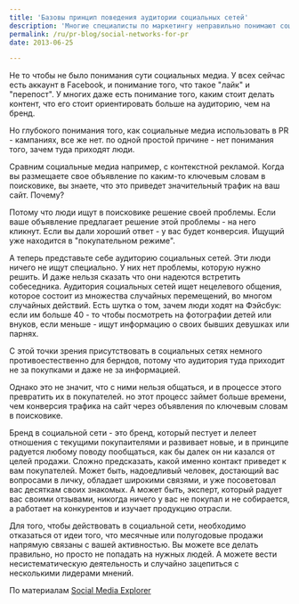 ```yaml
---
title: 'Базовы принцип поведения аудитории социальных сетей'
description: 'Многие специалисты по маркетингу неправильно понимают социальные медиа. Особенно те, у которых есть опыт работы в маркетинге.'
permalink: /ru/pr-blog/social-networks-for-pr
date: 2013-06-25

---
```


Не то чтобы не было понимания сути социальных медиа. У всех сейчас есть аккаунт в Facebook, и понимание того, что такое "лайк" и "перепост".  У многих даже есть понимание того, каким стоит делать контент, что его стоит ориентировать больше на аудиторию, чем на бренд.

Но глубокого понимания того, как социальные медиа использовать в PR - кампаниях, все же нет. по одной простой причине - нет понимания того, зачем туда приходят люди.

Сравним социальные медиа например, с контекстной рекламой. Когда вы размещаете  свое объявление по каким-то ключевым словам в поисковике, вы знаете, что это приведет значительный трафик на ваш сайт. Почему?

Потому что люди ищут в поисковике решение своей проблемы. Если ваше объявление предлагает решение этой проблемы - на него кликнут. Если вы дали хороший ответ - у вас будет конверсия. Ищущий уже находится в "покупательном режиме".

А теперь представьте себе аудиторию социальных сетей. Эти люди ничего не ищут специально. У них нет проблемы, которую нужно решить. И даже нельзя сказать что они надеются встретить собеседника. Аудитория социальных сетей ищет нецелевого общения, которое состоит из множества случайных перемещений, во многом случайных действий. Есть шутка о том, зачем люди ходят на Фэйсбук: если им больше 40 - то чтобы посмотреть на фотографии детей или внуков, если меньше - ищут информацию о своих бывших девушках или парнях.

С этой точки зрения присутствовать в социальных сетях немного противоестественно для берндов, потому что аудитория туда приходит не за покупками и даже не за информацией.

Однако это не значит, что с ними нельзя общаться, и в процессе этого превратить их в покупателей. но этот процесс займет больше времени, чем конверсия трафика на сайт через объявления по ключевым словам в поисковике.

Бренд в социальной сети - это бренд, который пестует и лелеет отношения с текущими покупаителями и развивает новые, и в принципе радуется любому поводу пообщаться, как бы далек он ни казался от целей продажи. Сложно предсказать, какой именно контакт приведет к вам покупателей. Может быть, надоедливый человек, достающий вас вопросами в личку, обладает широкими связями, и уже посоветовал вас десяткам своих знакомых. А может быть, эксперт, который радует вас своими отзывами, никогда ничего у вас не покупал и не собирается, а работает на конкурентов и изучает продукцию отрасли.

Для того, чтобы  действовать в социальной сети, необходимо отказаться от идеи того, что месячные или полугодовые продажи напрямую связаны с вашей активностью. Вы можете все делать правильно, но просто не попадать на нужных людей. А можете вести несистематическую деятельность и случайно зацепиться с несколькими лидерами мнений.

По материалам <a href="http://www.socialmediaexplorer.com/social-media-marketing/why-marketers-get-social-media-wrong/">Social Media Explorer</a>

